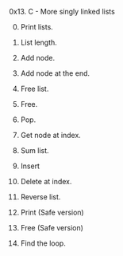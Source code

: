 0x13. C - More singly linked lists

0. Print lists.

1. List length.

2. Add node.

3. Add node at the end.

4. Free list.

5. Free.

6. Pop.

7. Get node at index.

8. Sum list.

9. Insert

10. Delete at index.

12. Reverse list.

13. Print (Safe version)

14. Free (Safe version)

15. Find the loop.

